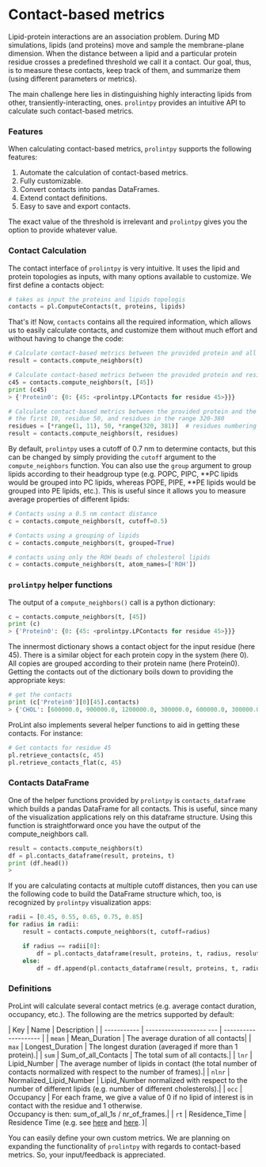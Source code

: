 # Contact-based metrics

Lipid-protein interactions are an association problem. During MD simulations, lipids (and proteins) move and sample the
membrane-plane dimension. When the distance between a lipid and a particular protein residue crosses a predefined threshold
we call it a contact. Our goal, thus, is to measure these contacts, keep track of them, and summarize them (using different parameters or metrics).

The main challenge here lies in distinguishing highly interacting lipids from other, transiently-interacting, ones. `prolintpy` provides
an intuitive API to calculate such contact-based metrics.


### Features
When calculating contact-based metrics, `prolintpy` supports the following features:

<ol>
<li>Automate the calculation of contact-based metrics.</li>
<li>Fully customizable.</li>
<li>Convert contacts into pandas DataFrames.</li>
<li>Extend contact definitions.</li>
<li>Easy to save and export contacts.</li>
</ol>

The exact value of the threshold is irrelevant and `prolintpy` gives you the option to provide whatever value.

### Contact Calculation
The contact interface of `prolintpy` is very intuitive. It uses the lipid and protein topologies as inputs, with many options available
to customize. We first define a contacts object:

```python
# takes as input the proteins and lipids topologis
contacts = pl.ComputeContacts(t, proteins, lipids)
```

That's it! Now, `contacts` contains all the required information, which allows us to easily calculate contacts, and customize them
without much effort and without having to change the code:

```python
# Calculate contact-based metrics between the provided protein and all residues
result = contacts.compute_neighbors(t)

# Calculate contact-based metrics between the provided protein and residue 45
c45 = contacts.compute_neighbors(t, [45])
print (c45)
> {'Protein0': {0: {45: <prolintpy.LPContacts for residue 45>}}}

# Calculate contact-based metrics between the provided protein and the following residues:
# the first 10, residue 50, and residues in the range 320-380
residues = [*range(1, 11), 50, *range(320, 381)]  # residues numbering has to match topology (i.e. no residue 0)
result = contacts.compute_neighbors(t, residues)
```

By default, `prolintpy` uses a cutoff of 0.7 nm to determine contacts, but this can be changed by simply providing the `cutoff` argument
to the `compute_neighbors` function. You can also use the `group` argument to group lipids according to their headgroup type (e.g. POPC,
PIPC, **PC lipids would be grouped into PC lipids, whereas POPE, PIPE, **PE lipids would be grouped into PE lipids, etc.). This is useful since it
allows you to measure average properties of different lipids:

```python
# Contacts using a 0.5 nm contact distance
c = contacts.compute_neighbors(t, cutoff=0.5)

# Contacts using a grouping of lipids
c = contacts.compute_neighbors(t, grouped=True)

# contacts using only the ROH beads of cholesterol lipids
c = contacts.compute_neighbors(t, atom_names=['ROH'])
```

### `prolintpy` helper functions

The output of a `compute_neighbors()` call is a python dictionary:

```python
c = contacts.compute_neighbors(t, [45])
print (c)
> {'Protein0': {0: {45: <prolintpy.LPContacts for residue 45>}}}
```
The innermost dictionary shows a contact object for the input residue (here 45). There is a similar object for each protein copy in the system (here 0).
All copies are grouped according to their protein name (here Protein0). Getting the contacts out of the dictionary boils down to providing the appropriate
keys:

```python
# get the contacts
print (c['Protein0'][0][45].contacts)
> {'CHOL': [600000.0, 900000.0, 1200000.0, 300000.0, 600000.0, 300000.0, 300000.0, 600000.0, 600000.0, 300000.0, 300000.0]}
```

ProLint also implements several helper functions to aid in getting these contacts. For instance:

```python
# Get contacts for residue 45
pl.retrieve_contacts(c, 45)
pl.retrieve_contacts_flat(c, 45)
```


### Contacts DataFrame

One of the helper functions provided by `prolintpy` is `contacts_dataframe` which builds a pandas DataFrame for all contacts. This is useful,
since many of the visualization applications rely on this dataframe structure. Using this function is straightforward once you have the output of the
compute_neighbors call.

```python
result = contacts.compute_neighbors(t)
df = pl.contacts_dataframe(result, proteins, t)
print (df.head())
>
```

If you are calculating contacts at multiple cutoff distances, then you can use the following code to build the DataFrame structure which, too, is
recognized by `prolintpy` visualization apps:

```python
radii = [0.45, 0.55, 0.65, 0.75, 0.85]
for radius in radii:
    result = contacts.compute_neighbors(t, cutoff=radius)

    if radius == radii[0]:
        df = pl.contacts_dataframe(result, proteins, t, radius, resolution)
    else:
        df = df.append(pl.contacts_dataframe(result, proteins, t, radius, resolution))
```

### Definitions
ProLint will calculate several contact metrics (e.g. average contact duration, occupancy, etc.). The following
are the metrics supported by default:

| Key         | Name                    | Description          |
| ----------- | ------------------- --- | -------------------- |
| `mean`      | Mean_Duration           | The average duration of all contacts|
| `max`       | Longest_Duration        | The longest duration (averaged if more than 1 protein).|
| `sum`       | Sum_of_all_Contacts     | The total sum of all contacts.|
| `lnr`       | Lipid_Number            | The average number of lipids in contact (the total number of contacts normalized with respect to the number of frames).|
| `nlnr`      | Normalized_Lipid_Number | Lipid_Number normalized with respect to the number of different lipids (e.g. number of different cholesterols).|
| `occ`       | Occupancy               | For each frame, we give a value of 0 if no lipid of interest is in contact with the residue and 1 otherwise. <br>Occupancy is then: sum_of_all_1s / nr_of_frames.|
| `rt`        | Residence_Time          | Residence Time (e.g. see <a href="https://www.pnas.org/content/117/14/7803">here</a> and <a href="https://pubs.acs.org/doi/abs/10.1021/ja310577u">here</a>. )|


You can easily define your own custom metrics.
We are planning on expanding the functionality of `prolintpy` with regards to contact-based metrics. So, your input/feedback is appreciated.

